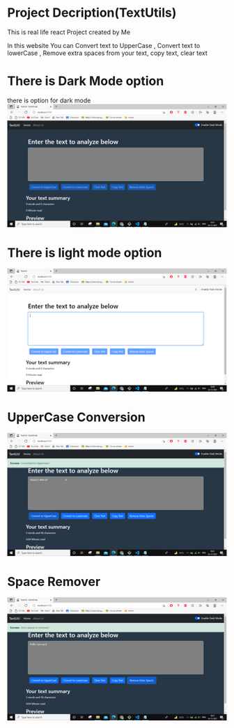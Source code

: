 # Project Decription(TextUtils)

This is real life react Project created by Me

In this website You can Convert text to UpperCase , Convert text to lowerCase
, Remove extra spaces from your text, copy text, clear text

# There is Dark Mode option

there is option for dark mode
![](Screenshot%20(478).png)

# There is light mode option
![](Screenshot%20(477).png)

# UpperCase Conversion
![](Screenshot%20(479).png)

# Space Remover
![](Screenshot%20(482).png)




